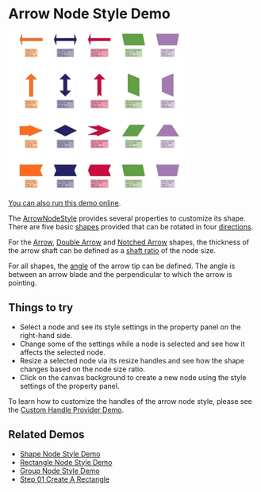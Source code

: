 <!--
 //////////////////////////////////////////////////////////////////////////////
 // @license
 // This file is part of yFiles for HTML.
 // Use is subject to license terms.
 //
 // Copyright (c) by yWorks GmbH, Vor dem Kreuzberg 28,
 // 72070 Tuebingen, Germany. All rights reserved.
 //
 //////////////////////////////////////////////////////////////////////////////
-->
# Arrow Node Style Demo

<img src="../../../doc/demo-thumbnails/arrow-node-style.webp" alt="demo-thumbnail" height="320"/>

[You can also run this demo online](https://www.yworks.com/demos/style/arrow-node-style/).

The [ArrowNodeStyle](https://docs.yworks.com/yfileshtml/#/api/ArrowNodeStyle) provides several properties to customize its shape. There are five basic [shapes](https://docs.yworks.com/yfileshtml/#/api/ArrowNodeStyle#shape) provided that can be rotated in four [directions](https://docs.yworks.com/yfileshtml/#/api/ArrowNodeStyle#direction).

For the [Arrow](https://docs.yworks.com/yfileshtml/#/api/ArrowStyleShape#ARROW), [Double Arrow](https://docs.yworks.com/yfileshtml/#/api/ArrowStyleShape#DOUBLE_ARROW) and [Notched Arrow](https://docs.yworks.com/yfileshtml/#/api/ArrowStyleShape#NOTCHED_ARROW) shapes, the thickness of the arrow shaft can be defined as a [shaft ratio](https://docs.yworks.com/yfileshtml/#/api/ArrowNodeStyle#shaftRatio) of the node size.

For all shapes, the [angle](https://docs.yworks.com/yfileshtml/#/api/ArrowNodeStyle#angle) of the arrow tip can be defined. The angle is between an arrow blade and the perpendicular to which the arrow is pointing.

## Things to try

- Select a node and see its style settings in the property panel on the right-hand side.
- Change some of the settings while a node is selected and see how it affects the selected node.
- Resize a selected node via its resize handles and see how the shape changes based on the node size ratio.
- Click on the canvas background to create a new node using the style settings of the property panel.

To learn how to customize the handles of the arrow node style, please see the [Custom Handle Provider Demo](../../input/custom-handle-provider/).

## Related Demos

- [Shape Node Style Demo](../../style/shape-node-style/)
- [Rectangle Node Style Demo](../../style/rectangle-node-style/)
- [Group Node Style Demo](../../style/group-node-style/)
- [Step 01 Create A Rectangle](../../tutorial-style-implementation-node/01-create-a-rectangle/)

